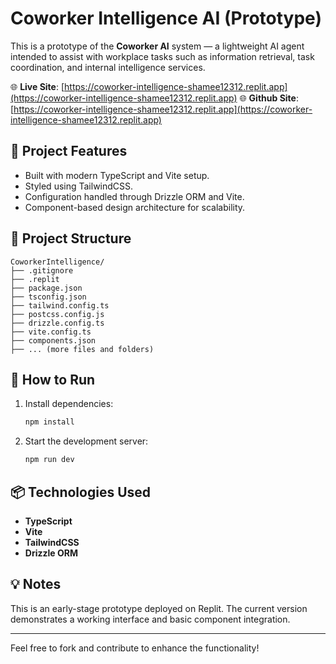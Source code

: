 # Coworker Intelligence AI (Prototype)

This is a prototype of the **Coworker AI** system — a lightweight AI agent intended to assist with workplace tasks such as information retrieval, task coordination, and internal intelligence services.

🌐 **Live Site**: [https://coworker-intelligence-shamee12312.replit.app](https://coworker-intelligence-shamee12312.replit.app)
🌐 **Github Site**: [https://coworker-intelligence-shamee12312.replit.app](https://coworker-intelligence-shamee12312.replit.app)


## 🧠 Project Features

- Built with modern TypeScript and Vite setup.
- Styled using TailwindCSS.
- Configuration handled through Drizzle ORM and Vite.
- Component-based design architecture for scalability.

## 📁 Project Structure

```
CoworkerIntelligence/
├── .gitignore
├── .replit
├── package.json
├── tsconfig.json
├── tailwind.config.ts
├── postcss.config.js
├── drizzle.config.ts
├── vite.config.ts
├── components.json
├── ... (more files and folders)
```

## 🚀 How to Run

1. Install dependencies:
   ```bash
   npm install
   ```

2. Start the development server:
   ```bash
   npm run dev
   ```

## 📦 Technologies Used

- **TypeScript**
- **Vite**
- **TailwindCSS**
- **Drizzle ORM**

## 💡 Notes

This is an early-stage prototype deployed on Replit. The current version demonstrates a working interface and basic component integration.

---

Feel free to fork and contribute to enhance the functionality!

